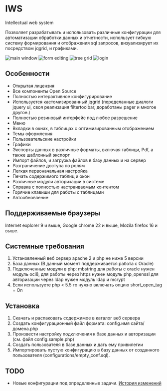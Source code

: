 # IWS
Intellectual web system

Позволяет разрабатывать и использовать различные конфигурации для автоматизации обработки данных и отчетности,
использует гибкую систему формирования и отображения sql запросов, визуализирует их посредством jqgrid, и графиками.

![main window](https://raw.github.com/andrey-boomer/IWS/master/themes/screenshot-main-window.png)
![form editing](https://raw.github.com/andrey-boomer/IWS/master/themes/screenshot-edit.png)
![tree grid](https://raw.github.com/andrey-boomer/IWS/master/themes/screenshot-tree.png)
![login](https://raw.github.com/andrey-boomer/IWS/master/themes/screenshot-login.png)

## Особенности
- Открытая лицензия
- Все компоненты Open Source
- Полностью интерактивное конфигурирование
- Используется кастомизированный jqgrid
  (переделанные диалоги jquery ui, своя реализация filtertoolbar, доработаны pager и многое другое.)
- Полностью резиновый интерфейс под любое разрешение
- Меню
- Вкладки в окнах, в таблицах с оптимизированным отображением
- Темы оформления
- Пользовательские настройки
- Графики
- Экспорты данных в различные форматы, включая таблици, Pdf, а также шаблонный экспорт
- Импорт файлов, и загрузка файлов в базу данных и на сервер
- Разграничение доступа по ролям
- Легкая первоначальная настройка
- Печать содержимого таблиц и окон
- Различные модули авторизации в системе
- Справка с полностью настраиваемым контентом
- Горячие клавиши для работы с таблицами
- Автообновление

## Поддерживаемые браузеры
Internet explorer 9 и выше,
Google chrome 22 и выше, 
Mozila firefox 16 и выше.

## Системные требования
1. Установленный веб сервер apache 2 и php не ниже 5 версии
2. База данных (В данный момент поддерживается работа с Oracle)
3. Подключенные модули в php: mbstring
   для работы с oracle нужен модуль oci8,
   для работы через https нужен модуль php_openssl 
   для авторизации через ldap нужен модуль ldap и mcrypt
4. Если используете php < 5.5 то нужно включать опцию short_open_tag = On

## Установка
1. Скачать и распаковать содержимое в каталог веб сервера
2. Создать конфигурационный файл формата: config.имя сайта/домена.php
3. Произвести настройку подключения к базе данных и авторизации (см. файл config.sample.php)
4. Создать пользователя в базе данных и дать ему привилегии
5. Импортировать пустую конфигурацию в базу данных от созданного пользователя (configurations/empty_conf.sql).

## TODO
- Новые конфигурации под определенные задачи.
[История изменений](https://raw.github.com/andrey-boomer/IWS/master/history.txt)